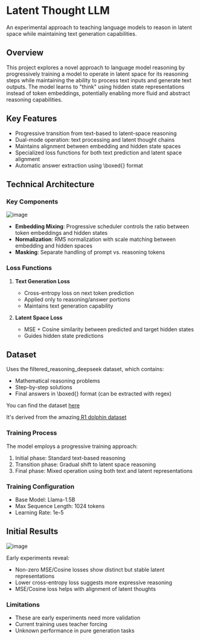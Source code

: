 # Latent Thought LLM

An experimental approach to teaching language models to reason in latent space while maintaining text generation capabilities.

## Overview

This project explores a novel approach to language model reasoning by progressively training a model to operate in latent space for its reasoning steps while maintaining the ability to process text inputs and generate text outputs. The model learns to "think" using hidden state representations instead of token embeddings, potentially enabling more fluid and abstract reasoning capabilities.

## Key Features

- Progressive transition from text-based to latent-space reasoning
- Dual-mode operation: text processing and latent thought chains
- Maintains alignment between embedding and hidden state spaces
- Specialized loss functions for both text prediction and latent space alignment
- Automatic answer extraction using \boxed{} format

## Technical Architecture

### Key Components
![image](https://github.com/user-attachments/assets/567aa2f7-7230-4558-aadb-27333a33bae0)

- **Embedding Mixing**: Progressive scheduler controls the ratio between token embeddings and hidden states
- **Normalization**: RMS normalization with scale matching between embedding and hidden spaces
- **Masking**: Separate handling of prompt vs. reasoning tokens

### Loss Functions

1. **Text Generation Loss**
   - Cross-entropy loss on next token prediction
   - Applied only to reasoning/answer portions
   - Maintains text generation capability

2. **Latent Space Loss**
   - MSE + Cosine similarity between predicted and target hidden states
   - Guides hidden state predictions

## Dataset

Uses the filtered_reasoning_deepseek dataset, which contains:
- Mathematical reasoning problems
- Step-by-step solutions
- Final answers in \boxed{} format (can be extracted with regex)

You can find the dataset [here](https://huggingface.co/datasets/ant-des/filtered_reasoning_deepseek)

It's derived from the amazing[ R1 dolphin dataset](https://huggingface.co/datasets/cognitivecomputations/dolphin-r1)

### Training Process

The model employs a progressive training approach:
1. Initial phase: Standard text-based reasoning
2. Transition phase: Gradual shift to latent space reasoning
3. Final phase: Mixed operation using both text and latent representations

### Training Configuration

- Base Model: Llama-1.5B
- Max Sequence Length: 1024 tokens
- Learning Rate: 1e-5

## Initial Results

![image](https://github.com/user-attachments/assets/0dc1bb94-d5a4-4e33-ab8b-9da22af3818a)

Early experiments reveal:
- Non-zero MSE/Cosine losses show distinct but stable latent representations
- Lower cross-entropy loss suggests more expressive reasoning
- MSE/Cosine loss helps with alignment of latent thoughts

### Limitations

- These are early experiments need more validation
- Current training uses teacher forcing
- Unknown performance in pure generation tasks
